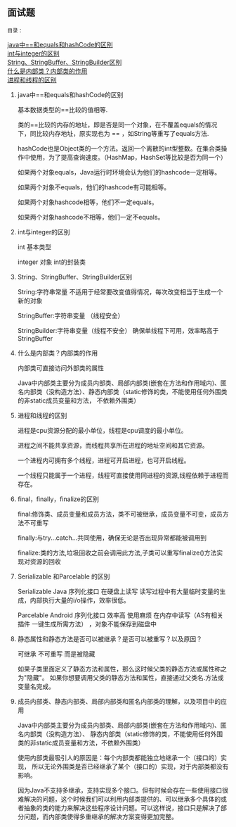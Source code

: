 ## 面试题
`目录：`

[java中==和equals和hashCode的区别](#1)     
[int与integer的区别](#2)    
[String、StringBuffer、StringBuilder区别](#3)    
[什么是内部类？内部类的作用](#4)    
[进程和线程的区别](#5)

1. java中==和equals和hashCode的区别 

    <span id="1"/>

    基本数据类型的==比较的值相等.
    
    类的==比较的内存的地址，即是否是同一个对象，在不覆盖equals的情况下，同比较内存地址，原实现也为 == ，如String等重写了equals方法.
    
    hashCode也是Object类的一个方法。返回一个离散的int型整数。在集合类操作中使用，为了提高查询速度。（HashMap，HashSet等比较是否为同一个）
    
    如果两个对象equals，Java运行时环境会认为他们的hashcode一定相等。
    
    如果两个对象不equals，他们的hashcode有可能相等。
    
    如果两个对象hashcode相等，他们不一定equals。
    
    如果两个对象hashcode不相等，他们一定不equals。

2. int与integer的区别

    <span id="2"/>

    int 基本类型
    
    integer 对象 int的封装类
3. String、StringBuffer、StringBuilder区别

    <span id="3"/>

    String:字符串常量 不适用于经常要改变值得情况，每次改变相当于生成一个新的对象
    
    StringBuffer:字符串变量 （线程安全）
    
    StringBuilder:字符串变量（线程不安全） 确保单线程下可用，效率略高于StringBuffer
4. 什么是内部类？内部类的作用

    <span id="4"/>

    内部类可直接访问外部类的属性
    
    Java中内部类主要分为成员内部类、局部内部类(嵌套在方法和作用域内)、匿名内部类（没构造方法）、静态内部类（static修饰的类，不能使用任何外围类的非static成员变量和方法， 不依赖外围类）
5. 进程和线程的区别

    <span id="5"/>

    进程是cpu资源分配的最小单位，线程是cpu调度的最小单位。
    
    进程之间不能共享资源，而线程共享所在进程的地址空间和其它资源。
    
    一个进程内可拥有多个线程，进程可开启进程，也可开启线程。
    
    一个线程只能属于一个进程，线程可直接使用同进程的资源,线程依赖于进程而存在。
6. final，finally，finalize的区别

    final:修饰类、成员变量和成员方法，类不可被继承，成员变量不可变，成员方法不可重写
    
    finally:与try...catch...共同使用，确保无论是否出现异常都能被调用到
    
    finalize:类的方法,垃圾回收之前会调用此方法,子类可以重写finalize()方法实现对资源的回收
7. Serializable 和Parcelable 的区别

    Serializable Java 序列化接口 在硬盘上读写 读写过程中有大量临时变量的生成，内部执行大量的i/o操作，效率很低。
    
    Parcelable Android 序列化接口 效率高 使用麻烦 在内存中读写（AS有相关插件 一键生成所需方法） ，对象不能保存到磁盘中
8. 静态属性和静态方法是否可以被继承？是否可以被重写？以及原因？

    可继承 不可重写 而是被隐藏
    
    如果子类里面定义了静态方法和属性，那么这时候父类的静态方法或属性称之为"隐藏"。
    如果你想要调用父类的静态方法和属性，直接通过父类名.方法或变量名完成。
9. 成员内部类、静态内部类、局部内部类和匿名内部类的理解，以及项目中的应用

    Java中内部类主要分为成员内部类、局部内部类(嵌套在方法和作用域内)、匿名内部类（没构造方法）、
    静态内部类（static修饰的类，不能使用任何外围类的非static成员变量和方法，不依赖外围类）
    
    使用内部类最吸引人的原因是：每个内部类都能独立地继承一个（接口的）实现，
    所以无论外围类是否已经继承了某个（接口的）实现，对于内部类都没有影响。
    
    因为Java不支持多继承，支持实现多个接口。但有时候会存在一些使用接口很难解决的问题，这个时候我们可以利用内部类提供的、可以继承多个具体的或者抽象的类的能力来解决这些程序设计问题。可以这样说，接口只是解决了部分问题，而内部类使得多重继承的解决方案变得更加完整。

